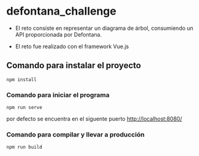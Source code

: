 # defontana_challenge

* El reto consiste en representar un diagrama de árbol, consumiendo un API proporcionada por Defontana.

* El reto fue realizado con el framework Vue.js
## Comando para instalar el proyecto
```
npm install
```

### Comando para iniciar el programa
```
npm run serve
```
por defecto se encuentra en el siguente puerto [http://localhost:8080/](http://localhost:8080/)

### Comando para compilar y llevar a producción
```
npm run build
```

